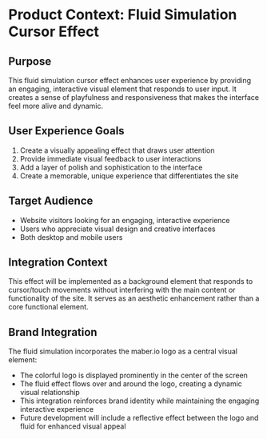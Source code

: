 # Product Context: Fluid Simulation Cursor Effect

## Purpose
This fluid simulation cursor effect enhances user experience by providing an engaging, interactive visual element that responds to user input. It creates a sense of playfulness and responsiveness that makes the interface feel more alive and dynamic.

## User Experience Goals
1. Create a visually appealing effect that draws user attention
2. Provide immediate visual feedback to user interactions
3. Add a layer of polish and sophistication to the interface
4. Create a memorable, unique experience that differentiates the site

## Target Audience
- Website visitors looking for an engaging, interactive experience
- Users who appreciate visual design and creative interfaces
- Both desktop and mobile users

## Integration Context
This effect will be implemented as a background element that responds to cursor/touch movements without interfering with the main content or functionality of the site. It serves as an aesthetic enhancement rather than a core functional element.

## Brand Integration
The fluid simulation incorporates the maber.io logo as a central visual element:
- The colorful logo is displayed prominently in the center of the screen
- The fluid effect flows over and around the logo, creating a dynamic visual relationship
- This integration reinforces brand identity while maintaining the engaging interactive experience
- Future development will include a reflective effect between the logo and fluid for enhanced visual appeal
